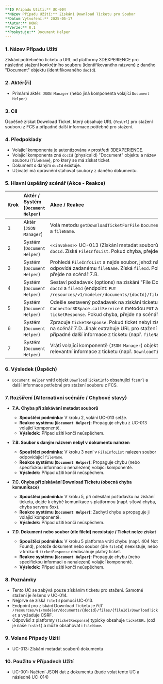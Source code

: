 ```yaml
---
**ID Případu Užití:** UC-004
**Název Případu Užití:** Získání Download Ticketu pro Soubor
**Datum Vytvoření:** 2025-05-17
**Autor:** KONR
**Verze:** 0.1
**Poskytuje:** Document Helper
---
```


### 1. Název Případu Užití
Získání potřebného ticketu a URL od platformy 3DEXPERIENCE pro následné stažení konkrétního souboru (identifikovaného názvem) z daného "Document" objektu (identifikovaného `docId`).

### 2. Aktér(ři)
-   Primární aktér: `JSON Manager` (nebo jiná komponenta volající `Document Helper`)

### 3. Cíl
Úspěšně získat Download Ticket, který obsahuje URL (`fcsUrl`) pro stažení souboru z FCS a případné další informace potřebné pro stažení.

### 4. Předpoklady
-   Volající komponenta je autentizována v prostředí 3DEXPERIENCE.
-   Volající komponenta zná `docId` (physicalid) "Document" objektu a název souboru (`fileName`), pro který se má získat ticket.
-   Dokument s daným `docId` existuje.
-   Uživatel má oprávnění stahovat soubory z daného dokumentu.

### 5. Hlavní úspěšný scénář (Akce - Reakce)

| Krok | Aktér / Systém (`Document Helper`) | Akce / Reakce                                                                                                                                                                                             |
| :--- | :--------------------------------- | :-------------------------------------------------------------------------------------------------------------------------------------------------------------------------------------------------------- |
| 1    | Aktér (`JSON Manager`)             | Volá metodu `getDownloadTicketForFile` `Document Helpera` s parametry `docId` a `fileName`.                                                                                                               |
| 2    | Systém (`Document Helper`)         | `<<invokes>>` UC-013 (Získání metadat souborů dokumentu) s parametrem `docId`. Získá `FileInfoList`. Pokud chyba, přejde na scénář 7.A.                                                                    |
| 3    | Systém (`Document Helper`)         | Prohledá `FileInfoList` a najde soubor, jehož název (`title` v `FileInfo`) odpovídá zadanému `fileName`. Získá `fileId`. Pokud soubor není nalezen, přejde na scénář 7.B.                                   |
| 4    | Systém (`Document Helper`)         | Sestaví požadavek (options) na získání "File Download Ticket" pro daný `docId` a `fileId` (endpoint: `PUT /resources/v1/modeler/documents/{docId}/files/{fileId}/DownloadTicket`).                           |
| 5    | Systém (`Document Helper`)         | Odešle sestavený požadavek na získání ticketu (pomocí `Connector3DSpace.callService` s metodou `PUT` a CSRF tokenem). Získá `ticketResponse`. Pokud chyba, přejde na scénář 7.C.                             |
| 6    | Systém (`Document Helper`)         | Zpracuje `ticketResponse`. Pokud ticket nebyl získán nebo je neplatný, přejde na scénář 7.D. Jinak extrahuje URL pro stažení souboru z FCS (`fcsUrl`) a případné další informace z ticketu (např. `fileName` z ticketu, pokud se liší). |
| 7    | Systém (`Document Helper`)         | Vrátí volající komponentě (`JSON Manager`) objekt obsahující `fcsUrl` a další relevantní informace z ticketu (např. `DownloadTicketInfo`).                                                                 |

### 6. Výsledek (Úspěch)
-   `Document Helper` vrátí objekt `DownloadTicketInfo` obsahující `fcsUrl` a další informace potřebné pro stažení souboru z FCS.

### 7. Rozšíření (Alternativní scénáře / Chybové stavy)

*   **7.A. Chyba při získávání metadat souborů**
    *   **Spouštěcí podmínka:** V kroku 2, volání UC-013 selže.
    *   **Reakce systému (`Document Helper`):** Propaguje chybu z UC-013 volající komponentě.
    *   **Výsledek:** Případ užití končí neúspěchem.

*   **7.B. Soubor s daným názvem nebyl v dokumentu nalezen**
    *   **Spouštěcí podmínka:** V kroku 3 není v `FileInfoList` nalezen soubor odpovídající `fileName`.
    *   **Reakce systému (`Document Helper`):** Propaguje chybu (nebo specifickou informaci o nenalezení) volající komponentě.
    *   **Výsledek:** Případ užití končí neúspěchem.

*   **7.C. Chyba při získávání Download Ticketu (obecná chyba komunikace)**
    *   **Spouštěcí podmínka:** V kroku 5, při odesílání požadavku na získání ticketu, dojde k chybě komunikace s platformou (např. síťová chyba, chyba serveru 5xx).
    *   **Reakce systému (`Document Helper`):** Zachytí chybu a propaguje ji volající komponentě.
    *   **Výsledek:** Případ užití končí neúspěchem.

*   **7.D. Dokument nebo soubor (dle fileId) neexistuje / Ticket nelze získat**
    *   **Spouštěcí podmínka:** V kroku 5 platforma vrátí chybu (např. 404 Not Found), protože dokument nebo soubor (dle `fileId`) neexistuje, nebo v kroku 6 `ticketResponse` neobsahuje platný ticket.
    *   **Reakce systému (`Document Helper`):** Propaguje chybu (nebo specifickou informaci o nenalezení) volající komponentě.
    *   **Výsledek:** Případ užití končí neúspěchem.

### 8. Poznámky
-   Tento UC se zabývá pouze získáním ticketu pro stažení. Samotné stažení je řešeno v UC-014.
-   Nejprve se získá `fileId` pomocí UC-013.
-   Endpoint pro získání Download Ticketu je `PUT /resources/v1/modeler/documents/{docId}/files/{fileId}/DownloadTicket` a vyžaduje CSRF.
-   Odpověď z platformy (`ticketResponse`) typicky obsahuje `ticketURL` (což je naše `fcsUrl`) a může obsahovat i `fileName`.

### 9. Volané Případy Užití
-   UC-013: Získání metadat souborů dokumentu

### 10. Použito v Případech Užití
-   UC-001: Načtení JSON dat z dokumentu (bude volat tento UC a následně UC-014)
